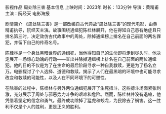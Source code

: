 影视作品
周处除三害
基本信息
上映时间：2023年
时长：133分钟
导演：黄精甫
主演：阮经天
电影海报


剧情简介
《周处除三害》是一部改编自古代典故“周处除三害”的现代电影，由黄精甫执导，阮经天主演。故事围绕通缉犯陈桂林展开，他在得知自己患有绝症且只排名第三时，决定效仿古代故事中的周处，除掉通缉榜上排名在自己前面的两名罪犯，并留下自己的传奇名号。

陈桂林是一个身处黑暗世界的通缉犯，当他得知自己的生命即将走到尽头时，他决定展开一场惊心动魄的行动——查出并除掉通缉榜上排名在自己前面的两位通缉犯。他的目的不仅是为了在生命的最后阶段寻求一种自我救赎，更是为了扬名立万。电影探讨了个人选择、道德和救赎，揭示了人们在最黑暗的环境中也可能寻求改变和救赎的可能性，以及人在不同环境下的可塑性。

在除害的过程中，陈桂林与另外两位通缉犯展开了生死搏斗，这些搏斗场面紧张刺激，充分展示了周处与邪恶势力斗争的艰难和危险。然而，陈桂林并没有退缩，他凭借着坚定的信念和勇气，最终成功除掉了猛虎和蛟龙，为民除去了祸害。这一胜利不仅是个人的胜利，更是正义的胜利。
